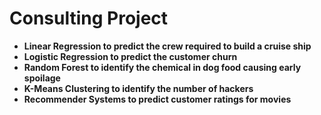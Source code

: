 # Consulting Project

- **Linear Regression to predict the crew required to build a cruise ship**
- **Logistic Regression to predict the customer churn**
- **Random Forest to identify the chemical in dog food causing early spoilage**
- **K-Means Clustering to identify the number of hackers**
- **Recommender Systems to predict customer ratings for movies**
